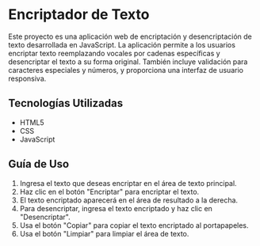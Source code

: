 # Encriptador de Texto 

Este proyecto es una aplicación web de encriptación y desencriptación de texto desarrollada en JavaScript. La aplicación permite a los usuarios encriptar texto reemplazando vocales por cadenas específicas y desencriptar el texto a su forma original. También incluye validación para caracteres especiales y números, y proporciona una interfaz de usuario responsiva.

<h2>Tecnologías Utilizadas</h2>
<ul>
  <li>HTML5</li>
  <li>CSS</li>
  <li>JavaScript</li>
</ul>

<h2>Guía de Uso</h2>
<ol>
  <li>Ingresa el texto que deseas encriptar en el área de texto principal.</li>
  <li>Haz clic en el botón "Encriptar" para encriptar el texto.</li>
  <li>El texto encriptado aparecerá en el área de resultado a la derecha.</li> 
  <li>Para desencriptar, ingresa el texto encriptado y haz clic en "Desencriptar".</li>
  <li>Usa el botón "Copiar" para copiar el texto encriptado al portapapeles.</li>
  <li>Usa el botón "Limpiar" para limpiar el área de texto.</li>
</ol>
